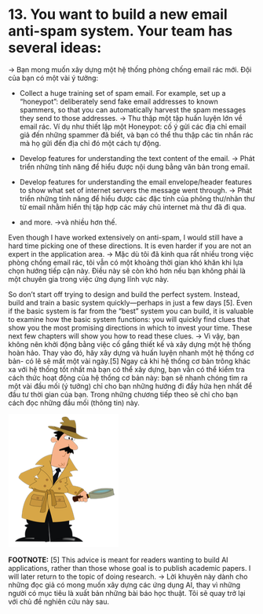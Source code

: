 # 13. You want to build a new email anti-spam system. Your team has several ideas:
-> Bạn mong muốn xây dựng một hệ thống phòng chống email rác mới. Đội của bạn có một vài ý tưởng:

* Collect a huge training set of spam email. For example, set up a “honeypot”: deliberately send fake email addresses to known spammers, so that you can automatically harvest the spam messages they send to those addresses.
-> Thu thập một tập huấn luyện lớn về email rác. Ví dụ như thiết lập một Honeypot: cố ý gửi các địa chỉ email giả đến những spammer đã biết, và bạn có thể thu thập các tin nhắn rác mà họ gửi đến địa chỉ đó một cách tự động.

* Develop features for understanding the text content of the email.
-> Phát triển những tính năng để hiểu được nội dung bằng văn bản trong email.

* Develop features for understanding the email envelope/header features to show what set of internet servers the message went through.
-> Phát triển những tính năng để hiểu được các đặc tính của phông thư/nhãn thư từ email nhằm hiển thị tập hợp các máy chủ internet mà thư đã đi qua.

* and more.
->và nhiều hơn thế.

Even though I have worked extensively on anti-spam, I would still have a hard time picking one of these directions. It is even harder if you are not an expert in the application area.
-> Mặc dù tôi đã kinh qua rất nhiều trong việc phòng chống email rác, tôi vẫn có một khoảng thời gian khó khăn khi lựa chọn hướng tiếp cận này. Điều này sẽ còn khó hơn nếu bạn không phải là một chuyên gia trong việc ứng dụng lĩnh vực này.

So don’t start off trying to design and build the perfect system. Instead, build and train a basic system quickly—perhaps in just a few days [5]. Even if the basic system is far from the “best” system you can build, it is valuable to examine how the basic system functions: you will quickly find clues that show you the most promising directions in which to invest your time. These next few chapters will show you how to read these clues.
-> Vì vậy, bạn không nên khởi động bằng việc cố gắng thiết kế và xây dựng một hệ thống hoàn hảo. Thay vào đó, hãy xây dựng và huấn luyện nhanh một hệ thống cơ bản- có lẽ sẽ mất một vài ngày.[5] Ngay cả khi hệ thống cơ bản trông khác xa với hệ thống tốt nhất mà bạn có thể xây dựng, bạn vẫn có thể kiểm tra cách thức hoạt động của hệ thống cơ bản này: bạn sẽ nhanh chóng tìm ra một vài đầu mối (ý tưởng) chỉ cho bạn những hướng đi đầy hứa hẹn nhất để đầu tư thời gian của bạn. Trong những chương tiếp theo sẽ chỉ cho bạn cách đọc những đầu mối (thông tin) này.

![img](../imgs/C13_01.png)

**FOOTNOTE:**
[5] This advice is meant for readers wanting to build AI applications, rather than those whose goal is to publish academic papers. I will later return to the topic of doing research.
-> Lời khuyên này dành cho những đọc giả có mong muốn xây dựng các ứng dụng AI, thay vì những người có mục tiêu là xuất bản những bài báo học thuật. Tôi sẽ quay trở lại với chủ đề nghiên cứu này sau.
